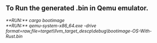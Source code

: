 <h2>To Run the generated .bin in Qemu emulator.</h2>
<i><span>**RUN:** </span>cargo bootimage<i>
<br>
<i><span>**RUN:** </span>qemu-system-x86_64.exe -drive format=raw,file=target\llvm_target_descp\debug\bootimage-OS-With-Rust.bin</i>
